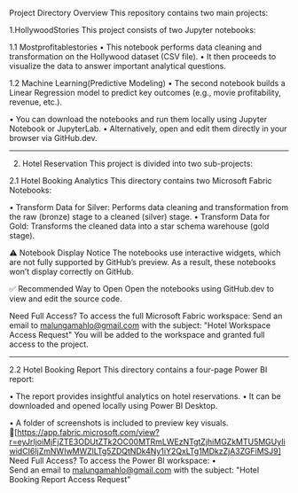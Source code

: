 Project Directory Overview
This repository contains two main projects:

1.HollywoodStories
This project consists of two Jupyter notebooks:

1.1 Mostprofitablestories
•	This notebook performs data cleaning and transformation on the Hollywood dataset (CSV file).
•	It then proceeds to visualize the data to answer important analytical questions.

1.2 Machine Learning(Predictive Modeling)
•	The second notebook builds a Linear Regression model to predict key outcomes (e.g., movie profitability, revenue, etc.).

•	You can download the notebooks and run them locally using Jupyter Notebook or JupyterLab.
•	Alternatively, open and edit them directly in your browser via GitHub.dev.
________________________________________

2. Hotel Reservation
This project is divided into two sub-projects:

2.1 Hotel Booking Analytics
This directory contains two Microsoft Fabric Notebooks:

•	Transform Data for Silver: Performs data cleaning and transformation from the raw (bronze) stage to a cleaned (silver) stage.
•	Transform Data for Gold: Transforms the cleaned data into a star schema warehouse (gold stage).

⚠️ Notebook Display Notice
The notebooks use interactive widgets, which are not fully supported by GitHub’s preview.
As a result, these notebooks won’t display correctly on GitHub.

✅ Recommended Way to Open
Open the notebooks using GitHub.dev to view and edit the source code.

Need Full Access?
To access the full Microsoft Fabric workspace:
Send an email to malungamahlo@gmail.com with the subject: "Hotel Workspace Access Request"
You will be added to the workspace and granted full access to the project.
________________________________________
2.2 Hotel Booking Report
This directory contains a four-page Power BI report:

•	The report provides insightful analytics on hotel reservations.
•	It can be downloaded and opened locally using Power BI Desktop.

•	A folder of screenshots is included to preview key visuals.
🔗[https://app.fabric.microsoft.com/view?r=eyJrIjoiMjFjZTE3ODUtZTk2OC00MTRmLWEzNTgtZjhiMGZkMTU5MGUyIiwidCI6IjZmNWIwMWZlLTg5ZDQtNDk4Ny1iY2QxLTg1MDkzZjA3ZGFiMSJ9]
Need Full Access?
To access the Power BI workspace:
•	
Send an email to malungamahlo@gmail.com with the subject:
"Hotel Booking Report Access Request"

